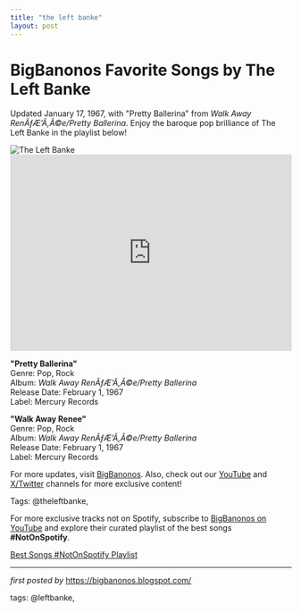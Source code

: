 ```yaml
---
title: "the left banke"
layout: post
---
```

<!-- Title of the Post -->
<h1 >BigBanonos Favorite Songs by The Left Banke</h1> <!-- Introductory Text -->
<p >Updated January 17, 1967, with "Pretty Ballerina" from <em>Walk Away RenÃƒÆ’Ã‚Â©e/Pretty Ballerina</em>. Enjoy the baroque pop brilliance of The Left Banke in the playlist below!</p> <!-- Featured Image -->
<div > <img src="https://i.scdn.co/image/ab67616d00001e0297f63f84ceeeb4f7b4f9b361" alt="The Left Banke" />
</div> <!-- Spotify Embed -->
<div > <iframe src="https://open.spotify.com/embed/playlist/37iYpV6BgV2udJHVURfm5t?utm_source=generator" width="100%" height="352" frameborder="0" allowfullscreen="" allow="autoplay; clipboard-write; encrypted-media; fullscreen; picture-in-picture" loading="lazy"></iframe>
</div> <!-- Song Information -->
<div > <p><strong>"Pretty Ballerina"</strong><br> Genre: Pop, Rock<br> Album: <em>Walk Away RenÃƒÆ’Ã‚Â©e/Pretty Ballerina</em><br> Release Date: February 1, 1967<br> Label: Mercury Records</p> <p><strong>"Walk Away Renee"</strong><br> Genre: Pop, Rock<br> Album: <em>Walk Away RenÃƒÆ’Ã‚Â©e/Pretty Ballerina</em><br> Release Date: February 1, 1967<br> Label: Mercury Records</p>
</div> <!-- Footer Links -->
<div > <p>For more updates, visit <a href="https://bigbanonos.blogspot.com/" target="_blank">BigBanonos</a>. Also, check out our <a href="https://www.youtube.com/@BigBanonos" target="_blank">YouTube</a> and <a href="https://x.com/bigbanonos" target="_blank">X/Twitter</a> channels for more exclusive content!</p>
</div> <!-- Tags -->
<p >Tags: @theleftbanke,</p>


<!--Subscribe and Playlist Links-->
<div>
    <p>For more exclusive tracks not on Spotify, subscribe to <a href="https://www.youtube.com/@BigBanonos" target="_blank">BigBanonos on YouTube</a> and explore their curated playlist of the best songs <strong>#NotOnSpotify</strong>.</p>
    <p><a href="https://www.youtube.com/playlist?list=PLtuNtuTatqI0kFahUCbtbfenC_ET5O_tr" target="_blank">Best Songs #NotOnSpotify Playlist<br /></a></p></div>

<hr />

<p><em>first posted by</em> <a href="https://bigbanonos.blogspot.com/" rel="noopener" target="_new">https://bigbanonos.blogspot.com/</a></p>

<p>tags: @leftbanke,</p>
